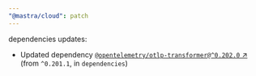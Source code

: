 ```yaml
---
"@mastra/cloud": patch
---
```

dependencies updates:
  - Updated dependency [`@opentelemetry/otlp-transformer@^0.202.0` ↗︎](https://www.npmjs.com/package/@opentelemetry/otlp-transformer/v/0.202.0) (from `^0.201.1`, in `dependencies`)

